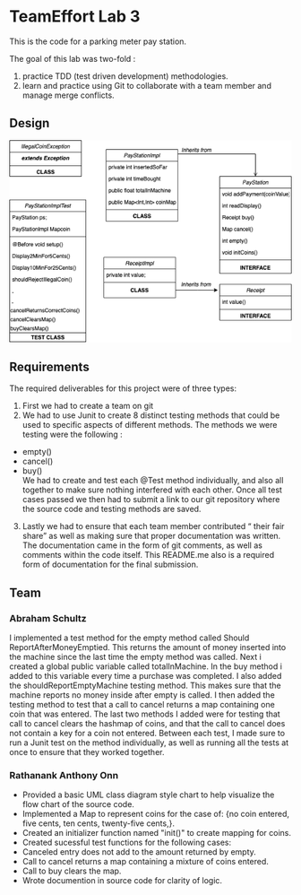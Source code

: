 # TeamEffort Lab 3
This is the code for a parking meter pay station.

The goal of this lab was two-fold :
1. practice TDD (test driven development) methodologies.
2. learn and practice using Git to collaborate with a team member and manage 
merge conflicts. 
## Design
![UML Diagram](https://github.com/3296Spring2020/paystation-02-onn-schultz-teameffort/raw/master/FlowDiagram.png)

## Requirements
The required deliverables for this project were of three types:
1. First we had to create a team on git
2. We had to use Junit to create 8 distinct testing methods that could be used to specific aspects of different methods.  The methods we were testing were the following :
- empty()
- cancel()
- buy() <br/>
We had to create and test each @Test method individually, and also all together to make sure nothing interfered with each other.
Once all test cases passed we then had to submit a link to our git repository where the source code and testing methods are saved.
3. Lastly we had to ensure that each team member contributed “ their fair share” as well as making sure that proper documentation was written. The documentation came in the form of git comments, as well as comments within the code itself.  This README.me also is a required form of documentation for the final submission. 

## Team

### Abraham Schultz
I implemented a test method for the empty method called Should ReportAfterMoneyEmptied.
This returns the amount of money inserted into the machine since the last time the empty method was called.
Next i created a global public variable called totalInMachine. In the buy method i added to this variable every time a purchase was completed.
I also added the shouldReportEmptyMachine testing method. This makes sure that the machine reports no money inside after empty is called.
I then added the testing method to test that a call to cancel returns a map containing one coin that was entered. The last two methods I added were for testing that call to cancel clears the hashmap of coins, and that the call to cancel does not contain a key for a coin not entered. Between each test, I made sure to run a Junit test on the method individually, as well as running all the tests at once to ensure that they worked together.


### Rathanank Anthony Onn

- Provided a basic UML class diagram style chart to help visualize the flow chart of the source code.
- Implemented a Map to represent coins for the case of: {no coin entered, five cents, ten cents, twenty-five cents,}.
- Created an initializer function named "init()" to create mapping for coins.
- Created sucessful test functions for the following cases: 
- Canceled entry does not add to the amount returned by empty.
- Call to cancel returns a map containing a mixture of coins entered. 
- Call to buy clears the map.
- Wrote documention in source code for clarity of logic.    



